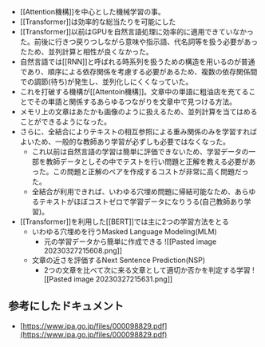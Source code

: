 - [[Attention機構]]を中心とした機械学習の事。
- [[Transformer]]は効率的な総当たりを可能にした
- [[Transformer]]以前はGPUを自然言語処理に効率的に適用できていなかった。前後に行きつ戻りつしながら意味や指示語、代名詞等を扱う必要があったため、並列計算と相性が良くなかった。
- 自然言語では[[RNN]]と呼ばれる時系列を扱うための構造を用いるのが普通であり、順序による依存関係を考慮する必要があるため、複数の依存関係間での調節(待ち)が発生し、並列化しにくくなっていた。
- これを打破する機構が[[Attentoin機構]]。文章中の単語に粗油店を充てることでその単語と関係するあらゆるつながりを文章中で見つける方法。
- メモリ上の文章はあたかも画像のように扱えるため、並列計算を当てはめることができるようになった。
- さらに、全結合によりテキストの相互参照による重み関係のみを学習すればよいため、一般的な教師あり学習が必ずしも必要ではなくなった。
	- これ以前は自然言語の学習は簡単に評価できないため、学習データの一部を教師データとしその中でテストを行い問題と正解を教える必要があった。この問題と正解のペアを作成するコストが非常に高く問題だった。
	- 全結合が利用できれば、いわゆる穴埋め問題に帰結可能なため、あらゆるテキストがほぼコストゼロで学習データになりうる(自己教師あり学習)。
- [[Transformer]]を利用した[[BERT]]では主に2つの学習方法をとる
	- いわゆる穴埋めを行うMasked Language Modeling(MLM)
		- 元の学習データから簡単に作成できる
		  ![[Pasted image 20230327215608.png]]
	- 文章の近さを評価するNext Sentence Prediction(NSP)
		- 2つの文章を比べて次に来る文章として適切か否かを判定する学習
		  ![[Pasted image 20230327215631.png]]



## 参考にしたドキュメント
- [https://www.ipa.go.jp/files/000098829.pdf](https://www.ipa.go.jp/files/000098829.pdf)